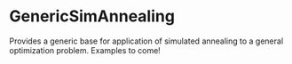 # GenericSimAnnealing
Provides a generic base for application of simulated annealing to a general optimization problem. Examples to come!
